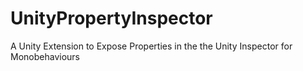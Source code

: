 # UnityPropertyInspector
A Unity Extension to Expose Properties in the the Unity Inspector for Monobehaviours
